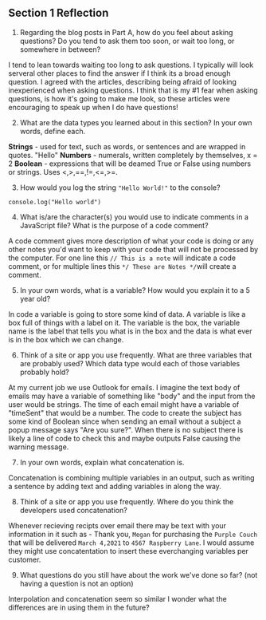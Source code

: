 ## Section 1 Reflection

1. Regarding the blog posts in Part A, how do you feel about asking questions? Do you tend to ask them too soon, or wait too long, or somewhere in between?

I tend to lean towards waiting too long to ask questions. I typically will look serveral other places to find the answer if I think its a broad enough question. I agreed with the articles, describing being afraid of looking inexperienced when asking questions. I think that is my #1 fear when asking questions, is how it's going to make me look, so these articles were encouraging to speak up when I do have questions!

2. What are the data types you learned about in this section? In your own words, define each.

**Strings** - used for text, such as words, or sentences and are wrapped in quotes. "Hello"
**Numbers** - numerals, written completely by themselves, x = 2
**Boolean** - expressions that will be deamed True or False using numbers or strings. Uses <,>,==,!=,<=,>=.

3. How would you log the string `"Hello World!"` to the console?

`console.log("Hello world")`

4. What is/are the character(s) you would use to indicate comments in a JavaScript file? What is the purpose of a code comment?

A code comment gives more description of what your code is doing or any other notes you'd want to keep with your code that will not be processed by the computer.
For one line this `// This is a note` will indicate a code comment, or for multiple lines this `*/ These are Notes */`will create a comment.

5. In your own words, what is a variable? How would you explain it to a 5 year old?

In code a variable is going to store some kind of data. A variable is like a box full of things with a label on it. The variable is the box, the variable name is the label that tells you what is in the box and the data is what ever is in the box which we can change.

6. Think of a site or app you use frequently. What are three variables that are probably used? Which data type would each of those variables probably hold?

At my current job we use Outlook for emails. I imagine the text body of emails may have a variable of something like "body" and the input from the user would be strings. The time of each email might have a variable of "timeSent" that would be a number. The code to create the subject has some kind of Boolean since when sending an email without a subject a popup message says "Are you sure?". When there is no subject there is likely a line of code to check this and maybe outputs False causing the warning message.

7. In your own words, explain what concatenation is.

Concatenation is combining multiple variables in an output, such as writing a sentence by adding text and adding variables in along the way. 

8. Think of a site or app you use frequently. Where do you think the developers used concatenation?

Whenever recieving recipts over email there may be text with your information in it such as - Thank you, `Megan` for purchasing the `Purple Couch` that will be delivered `March 4,2021` to `4567 Raspberry Lane`. I would assume they might use concatentation to insert these everchanging variables per customer. 

9. What questions do you still have about the work we've done so far? (not having a question is not an option)

Interpolation and concatenation seem so similar I wonder what the differences are in using them in the future?
